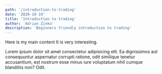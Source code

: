 ```yaml
---
path: '/introduction-to-trading'
date: '2020-10-19'
title: 'Introduction to trading'
author: 'Adrian Zinko'
description: 'Beginners friendly introduction to trading'
---
```


Here is my main content
It is very interesting.

Lorem ipsum dolor sit amet consectetur adipisicing elit. Ea dignissimos
aut consequuntur aspernatur corrupti ratione, odit similique tenetur
accusantium, est nostrum esse minus iure voluptatum nihil cumque
blanditiis non? Odit.